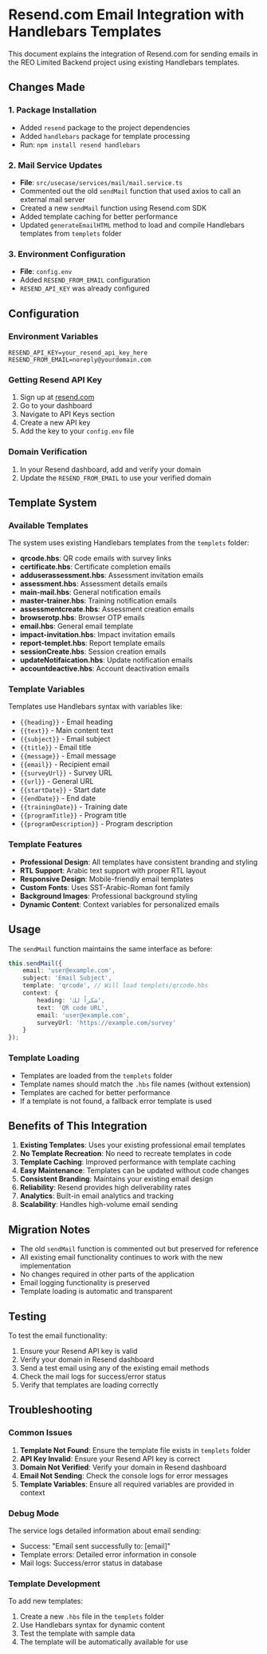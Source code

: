 # Resend.com Email Integration with Handlebars Templates

This document explains the integration of Resend.com for sending emails in the REO Limited Backend project using existing Handlebars templates.

## Changes Made

### 1. Package Installation
- Added `resend` package to the project dependencies
- Added `handlebars` package for template processing
- Run: `npm install resend handlebars`

### 2. Mail Service Updates
- **File**: `src/usecase/services/mail/mail.service.ts`
- Commented out the old `sendMail` function that used axios to call an external mail server
- Created a new `sendMail` function using Resend.com SDK
- Added template caching for better performance
- Updated `generateEmailHTML` method to load and compile Handlebars templates from `templets` folder

### 3. Environment Configuration
- **File**: `config.env`
- Added `RESEND_FROM_EMAIL` configuration
- `RESEND_API_KEY` was already configured

## Configuration

### Environment Variables
```env
RESEND_API_KEY=your_resend_api_key_here
RESEND_FROM_EMAIL=noreply@yourdomain.com
```

### Getting Resend API Key
1. Sign up at [resend.com](https://resend.com)
2. Go to your dashboard
3. Navigate to API Keys section
4. Create a new API key
5. Add the key to your `config.env` file

### Domain Verification
1. In your Resend dashboard, add and verify your domain
2. Update the `RESEND_FROM_EMAIL` to use your verified domain

## Template System

### Available Templates
The system uses existing Handlebars templates from the `templets` folder:

- **qrcode.hbs**: QR code emails with survey links
- **certificate.hbs**: Certificate completion emails  
- **adduserassessment.hbs**: Assessment invitation emails
- **assessment.hbs**: Assessment details emails
- **main-mail.hbs**: General notification emails
- **master-trainer.hbs**: Training notification emails
- **assessmentcreate.hbs**: Assessment creation emails
- **browserotp.hbs**: Browser OTP emails
- **email.hbs**: General email template
- **impact-invitation.hbs**: Impact invitation emails
- **report-templet.hbs**: Report template emails
- **sessionCreate.hbs**: Session creation emails
- **updateNotifaication.hbs**: Update notification emails
- **accountdeactive.hbs**: Account deactivation emails

### Template Variables
Templates use Handlebars syntax with variables like:
- `{{heading}}` - Email heading
- `{{text}}` - Main content text
- `{{subject}}` - Email subject
- `{{title}}` - Email title
- `{{message}}` - Email message
- `{{email}}` - Recipient email
- `{{surveyUrl}}` - Survey URL
- `{{url}}` - General URL
- `{{startDate}}` - Start date
- `{{endDate}}` - End date
- `{{trainingDate}}` - Training date
- `{{programTitle}}` - Program title
- `{{programDescription}}` - Program description

### Template Features
- **Professional Design**: All templates have consistent branding and styling
- **RTL Support**: Arabic text support with proper RTL layout
- **Responsive Design**: Mobile-friendly email templates
- **Custom Fonts**: Uses SST-Arabic-Roman font family
- **Background Images**: Professional background styling
- **Dynamic Content**: Context variables for personalized emails

## Usage

The `sendMail` function maintains the same interface as before:

```typescript
this.sendMail({
    email: 'user@example.com',
    subject: 'Email Subject',
    template: 'qrcode', // Will load templets/qrcode.hbs
    context: {
        heading: 'شكراً لك',
        text: 'QR code URL',
        email: 'user@example.com',
        surveyUrl: 'https://example.com/survey'
    }
});
```

### Template Loading
- Templates are loaded from the `templets` folder
- Template names should match the `.hbs` file names (without extension)
- Templates are cached for better performance
- If a template is not found, a fallback error template is used

## Benefits of This Integration

1. **Existing Templates**: Uses your existing professional email templates
2. **No Template Recreation**: No need to recreate templates in code
3. **Template Caching**: Improved performance with template caching
4. **Easy Maintenance**: Templates can be updated without code changes
5. **Consistent Branding**: Maintains your existing email design
6. **Reliability**: Resend provides high deliverability rates
7. **Analytics**: Built-in email analytics and tracking
8. **Scalability**: Handles high-volume email sending

## Migration Notes

- The old `sendMail` function is commented out but preserved for reference
- All existing email functionality continues to work with the new implementation
- No changes required in other parts of the application
- Email logging functionality is preserved
- Template loading is automatic and transparent

## Testing

To test the email functionality:

1. Ensure your Resend API key is valid
2. Verify your domain in Resend dashboard
3. Send a test email using any of the existing email methods
4. Check the mail logs for success/error status
5. Verify that templates are loading correctly

## Troubleshooting

### Common Issues

1. **Template Not Found**: Ensure the template file exists in `templets` folder
2. **API Key Invalid**: Ensure your Resend API key is correct
3. **Domain Not Verified**: Verify your domain in Resend dashboard
4. **Email Not Sending**: Check the console logs for error messages
5. **Template Variables**: Ensure all required variables are provided in context

### Debug Mode
The service logs detailed information about email sending:
- Success: "Email sent successfully to: [email]"
- Template errors: Detailed error information in console
- Mail logs: Success/error status in database

### Template Development
To add new templates:
1. Create a new `.hbs` file in the `templets` folder
2. Use Handlebars syntax for dynamic content
3. Test the template with sample data
4. The template will be automatically available for use 